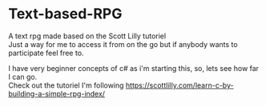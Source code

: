 # Text-based-RPG
A text rpg made based on the Scott Lilly tutoriel <br>
Just a way for me to access it from on the go but if anybody wants to participate feel free to.<br>

I have very beginner concepts of c# as i'm starting this, so, lets see how far I can go. <br>
Check out the tutoriel I'm following https://scottlilly.com/learn-c-by-building-a-simple-rpg-index/

